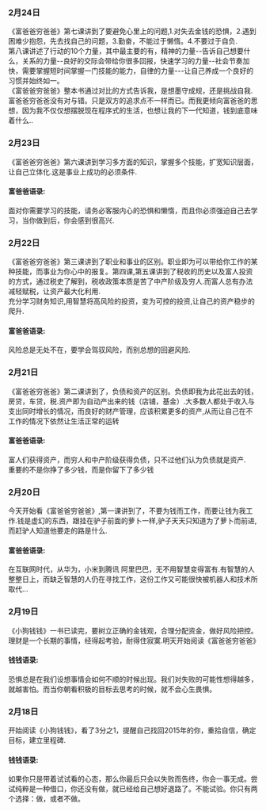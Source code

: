 ### 2月24日
《富爸爸穷爸爸》第七课讲到了要避免心里上的问题,1.对失去金钱的恐惧，2.遇到困难少抱怨，先去找自己的问题，3.勤奋，不能过于懒惰。4.不要过于自负.  
第八课讲述了行动的10个力量，其中最主要的有，精神的力量--告诉自己想要什么，关系的力量--良好的交际会带给你很多回报，快速学习的力量--社会节奏加快，需要掌握短时间掌握一门技能的能力，自律的力量---让自己养成一个良好的习惯并始终如一。  
《富爸爸穷爸爸》整本书通过对比的方式告诉我，是想墨守成规，还是挑战自我.富爸爸穷爸爸没有对与错。只是双方的追求点不一样而已。而我更倾向富爸爸的思想，因为我不仅仅想摆脱现在程序式的生活，也想让我的下一代知道，钱到底意味着什么..
### 2月23日
《富爸爸穷爸爸》第六课讲到学习多方面的知识，掌握多个技能，扩宽知识层面，让自己立体化.这是事业上成功的必须条件.
#### 富爸爸语录:
面对你需要学习的技能，请务必客服内心的恐惧和懒惰，而且你必须强迫自己去学习，当你做到后，你会感到很高兴.
### 2月22日
《富爸爸穷爸爸》第三课讲到了职业和事业的区别。职业即为可以带给你工作的某种技能，而事业为你心中的报复。第四课,第五课讲到了税收的历史以及富人投资的方式，通过税史了解到，税收政策本质是苦了中产阶级及穷人.而富人总有办法减轻赋税，让资产最大化利用.  
充分学习财务知识,用智慧将高风险的投资，变为可控的投资,让自己的资产稳步的爬升.
#### 富爸爸语录:
风险总是无处不在，要学会驾驭风险，而别总想的回避风险.
### 2月21日
《富爸爸穷爸爸》第二课讲到了，负债和资产的区别。负债即我为此花出去的钱，房贷，车贷，税.资产即为自动产出来的钱（店铺，基金）.大多数人都处于收入与支出同时增长的情况，而良好的财产管理，应该积累更多的资产,从而让自己在不工作的情况下依然让生活正常的运转
#### 富爸爸语录:
富人们获得资产，而穷人和中产阶级获得负债，只不过他们认为负债就是资产.  
重要的不是你挣了多少钱，而是你留下了多少钱
### 2月20日
今天开始看《富爸爸穷爸爸》,第一课讲到了，不要为钱而工作，而要让钱为我工作.钱是虚幻的东西，跟挂在驴子前面的萝卜一样,驴子天天只知道为了萝卜而前进,而赶驴人知道他要走的路是什么.
#### 富爸爸语录:
在互联网时代，从华为，小米到腾讯 阿里巴巴，无不用智慧变得富有.有智慧的人整整日上，而缺乏智慧的人仍在寻找工作，这份工作又可能很快被机器人和技术所取代...
### 2月19日
《小狗钱钱》一书已读完，要树立正确的金钱观，合理分配资金，做好风险把控。理财是一个长期的事情，经得起考验，耐得住寂寞.明天开始阅读《富爸爸穷爸爸》  
#### 钱钱语录:
恐惧总是在我们设想事情会如何不顺的时候出现。我们对失败的可能性想得越多，就越害怕。而当你朝看积极的目标去思考的时候，就不会心生畏惧。

### 2月18日
开始阅读《小狗钱钱》，看了3分之1，提醒自己找回2015年的你，重拾自信，确定目标，建立里程碑.  
#### 钱钱语录:
如果你只是带着试试看的心态，那么你最后只会以失败而告终，你会一事无成。尝试纯粹是一种借口，你还没有做，就已经给自己想好退路了。不能试验。你只有两个选择：做，或者不做。
